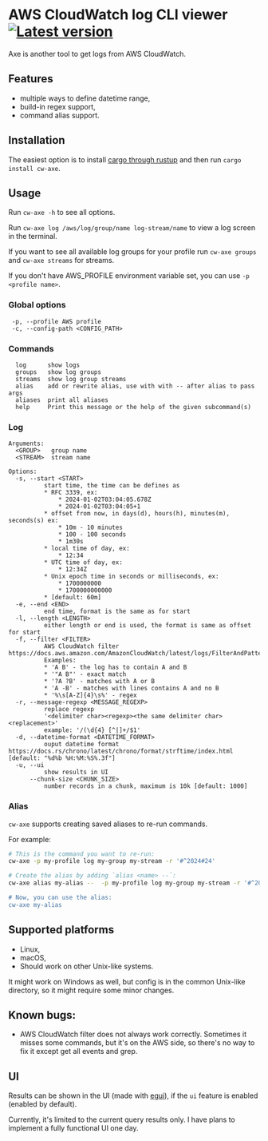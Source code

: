 # AWS CloudWatch log CLI viewer [![Latest version](https://img.shields.io/crates/v/cw-axe.svg)](https://crates.io/crates/cw-axe/)
Axe is another tool to get logs from AWS CloudWatch.

## Features

* multiple ways to define datetime range,
* build-in regex support,
* command alias support.

## Installation

The easiest option is to install [cargo through rustup](https://rustup.rs/) and then run `cargo install cw-axe`.

## Usage

Run `cw-axe -h` to see all options.

Run `cw-axe log /aws/log/group/name log-stream/name` to view a log screen in the terminal.

If you want to see all available log groups for your profile run `cw-axe groups` and `cw-axe streams` for streams. 

If you don't have AWS_PROFILE environment variable set, you can use `-p <profile name>`.

### Global options

```
 -p, --profile AWS profile
 -c, --config-path <CONFIG_PATH>
```

### Commands

```
  log      show logs
  groups   show log groups
  streams  show log group streams
  alias    add or rewrite alias, use with with -- after alias to pass args
  aliases  print all aliases
  help     Print this message or the help of the given subcommand(s)
```

### Log

```
Arguments:
  <GROUP>   group name
  <STREAM>  stream name

Options:
  -s, --start <START>
          start time, the time can be defines as
          * RFC 3339, ex:
              * 2024-01-02T03:04:05.678Z
              * 2024-01-02T03:04:05+1
          * offset from now, in days(d), hours(h), minutes(m), seconds(s) ex:
              * 10m - 10 minutes
              * 100 - 100 seconds
              * 1m30s
          * local time of day, ex:
              * 12:34
          * UTC time of day, ex:
              * 12:34Z
          * Unix epoch time in seconds or milliseconds, ex:
              * 1700000000
              * 1700000000000
          * [default: 60m]
  -e, --end <END>
          end time, format is the same as for start
  -l, --length <LENGTH>
          either length or end is used, the format is same as offset for start
  -f, --filter <FILTER>
          AWS CloudWatch filter https://docs.aws.amazon.com/AmazonCloudWatch/latest/logs/FilterAndPatternSyntax.html
          Examples:
          * 'A B' - the log has to contain A and B
          * '"A B"' - exact match
          * '?A ?B' - matches with A or B
          * 'A -B' - matches with lines contains A and no B
          * '%\s[A-Z]{4}\s%' - regex
  -r, --message-regexp <MESSAGE_REGEXP>
          replace regexp
          '<delimiter char><regexp><the same delimiter char><replacement>'
          example: '/(\d{4} [^|]+/$1'
  -d, --datetime-format <DATETIME_FORMAT>
          ouput datetime format https://docs.rs/chrono/latest/chrono/format/strftime/index.html [default: "%d%b %H:%M:%S%.3f"]
  -u, --ui
          show results in UI
      --chunk-size <CHUNK_SIZE>
          number records in a chunk, maximum is 10k [default: 1000]
```
### Alias

`cw-axe` supports creating saved aliases to re-run commands.

For example:

```bash
# This is the command you want to re-run:
cw-axe -p my-profile log my-group my-stream -r '#^2024#24'

# Create the alias by adding `alias <name> --`:
cw-axe alias my-alias --  -p my-profile log my-group my-stream -r '#^2024#24

# Now, you can use the alias:
cw-axe my-alias
```

## Supported platforms
* Linux,
* macOS,
* Should work on other Unix-like systems.

It might work on Windows as well, but config is in the common Unix-like directory, so it might require some minor changes.

## Known bugs:
* AWS CloudWatch filter does not always work correctly. Sometimes it misses some commands, but it's on the AWS side, so there's no way to fix it except get all events and grep.

## UI

Results can be shown in the UI (made with [egui](https://github.com/emilk/egui)), if the `ui` feature is enabled (enabled by default).

Currently, it's limited to the current query results only. I have plans to implement a fully functional UI one day.
